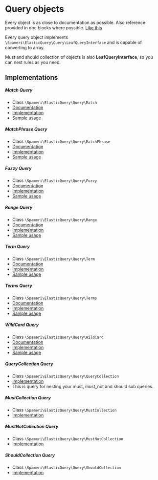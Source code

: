 # Query objects

Every object is as close to documentation as possible. Also reference provided in doc blocks where possible.
[Like this](https://github.com/Spameri/ElasticQuery/blob/master/src/Query/Match.php#L7)

Every query object implements `\Spameri\ElasticQuery\Query\LeafQueryInterface` and is capable of converting to array.

Must and should collection of objects is also **LeafQueryInterface**, so you can nest rules as you need.

## Implementations
##### Match Query
- Class `\Spameri\ElasticQuery\Query\Match`
- [Documentation](https://www.elastic.co/guide/en/elasticsearch/reference/current/query-dsl-match-query.html)
- [Implementation](https://github.com/Spameri/ElasticQuery/blob/master/src/Query/Match.php)
- [Sample usage](https://github.com/Spameri/ElasticQuery/blob/master/tests/SpameriTests/ElasticQuery/Query/Match.phpt#L8)

##### MatchPhrase Query
- Class `\Spameri\ElasticQuery\Query\MatchPhrase`
- [Documentation](https://www.elastic.co/guide/en/elasticsearch/reference/current/query-dsl-match-query-phrase.html)
- [Implementation](https://github.com/Spameri/ElasticQuery/blob/master/src/Query/MatchPhrase.php)
- [Sample usage](https://github.com/Spameri/ElasticQuery/blob/master/tests/SpameriTests/ElasticQuery/Query/MatchPhrase.phpt#L8)

##### Fuzzy Query
- Class `\Spameri\ElasticQuery\Query\Fuzzy`
- [Documentation](https://www.elastic.co/guide/en/elasticsearch/reference/current/query-dsl-fuzzy-query.html)
- [Implementation](https://github.com/Spameri/ElasticQuery/blob/master/src/Query/Fuzzy.php)
- [Sample usage](https://github.com/Spameri/ElasticQuery/blob/master/tests/SpameriTests/ElasticQuery/Query/Fuzzy.phpt#L8)

##### Range Query
- Class `\Spameri\ElasticQuery\Query\Range`
- [Documentation](https://www.elastic.co/guide/en/elasticsearch/reference/current/query-dsl-range-query.html)
- [Implementation](https://github.com/Spameri/ElasticQuery/blob/master/src/Query/Range.php)
- [Sample usage](https://github.com/Spameri/ElasticQuery/blob/master/tests/SpameriTests/ElasticQuery/Query/Range.phpt#L8)

##### Term Query
- Class `\Spameri\ElasticQuery\Query\Term`
- [Documentation](https://www.elastic.co/guide/en/elasticsearch/reference/current/query-dsl-term-query.html)
- [Implementation](https://github.com/Spameri/ElasticQuery/blob/master/src/Query/Term.php)
- [Sample usage](https://github.com/Spameri/ElasticQuery/blob/master/tests/SpameriTests/ElasticQuery/Query/Term.phpt#L8)

##### Terms Query
- Class `\Spameri\ElasticQuery\Query\Terms`
- [Documentation](https://www.elastic.co/guide/en/elasticsearch/reference/current/query-dsl-terms-query.html)
- [Implementation](https://github.com/Spameri/ElasticQuery/blob/master/src/Query/Terms.php)
- [Sample usage](https://github.com/Spameri/ElasticQuery/blob/master/tests/SpameriTests/ElasticQuery/Query/Terms.phpt#L8)

##### WildCard Query
- Class `\Spameri\ElasticQuery\Query\WildCard`
- [Documentation](https://www.elastic.co/guide/en/elasticsearch/reference/current/query-dsl-wildcard-query.html)
- [Implementation](https://github.com/Spameri/ElasticQuery/blob/master/src/Query/WildCard.php)
- [Sample usage](https://github.com/Spameri/ElasticQuery/blob/master/tests/SpameriTests/ElasticQuery/Query/WildCard.phpt#L8)

##### QueryCollection Query
- Class `\Spameri\ElasticQuery\Query\QueryCollection`
- [Implementation](https://github.com/Spameri/ElasticQuery/blob/master/src/Query/QueryCollection.php)
- This is query for nesting your must, must_not and should sub queries.

##### MustCollection Query
- Class `\Spameri\ElasticQuery\Query\MustCollection`
- [Implementation](https://github.com/Spameri/ElasticQuery/blob/master/src/Query/MustCollection.php)

##### MustNotCollection Query
- Class `\Spameri\ElasticQuery\Query\MustNotCollection`
- [Implementation](https://github.com/Spameri/ElasticQuery/blob/master/src/Query/MustNotCollection.php)

##### ShouldCollection Query
- Class `\Spameri\ElasticQuery\Query\ShouldCollection`
- [Implementation](https://github.com/Spameri/ElasticQuery/blob/master/src/Query/ShouldCollection.php)
